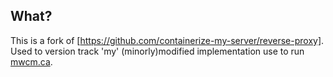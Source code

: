 ## What?

This is a fork of [https://github.com/containerize-my-server/reverse-proxy].  Used to version track 'my' (minorly)modified implementation use to run [mwcm.ca](mwcm.ca:8080).
